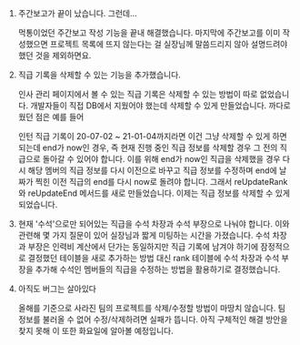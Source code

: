 1. 주간보고가 끝이 났습니다. 그런데...

   먹통이었던 주간보고 작성 기능을 끝내 해결했습니다. 마지막에 주간보고를 이미 작성했으면 프로젝트 목록에 뜨지 않는다는 걸 실장님께 말씀드리지 않아 설명드려야 했던 것을 제외하면요. 

2. 직급 기록을 삭제할 수 있는 기능을 추가했습니다.  

   인사 관리 페이지에서 볼 수 있는 직급 기록은 삭제할 수 있는 방법이 따로 없었습니다. 개발자들이 직접 DB에서 지웠어야 했는데 삭제할 수 있게 만들었습니다. 까다로웠던 점은 예를 들어  

   인턴 직급 기록이 20-07-02 ~ 21-01-04까지라면 이건 그냥 삭제할 수 있게 하면 되는데 end가 now인 경우, 즉 현재 진행 중인 직급 정보를 삭제할 경우 그 전의 직급으로 돌아갈 수 있어야 합니다. 이를 위해 end가 now인 직급을 삭제했을 경우 다시 해당 멤버의 직급 정보를 다시 이전으로 바꾸고 직급 정보를 수정하며 end에 날짜가 찍힌 이전 직급의 end를 다시 now로 돌려야 합니다. 그래서 reUpdateRank와 reUpdateEnd 메서드를 새로 만들었습니다. 이제는 직급 정보를 삭제할 수 있게 되었습니다.

3. 현재 '수석'으로만 되어있는 직급을 수석 차장과 수석 부장으로 나눠야 합니다. 이와 관련해 몇 가지 질문이 있어 실장님과 짧게 미팅하는 시간을 가졌습니다. 수석 차장과 부장은 인력비 계산에서 단가는 동일하지만 직급 기록에 남겨야 하기에 잠정적으로 결정했던 테이블을 새로 추가하는 방법 대신 rank 테이블에 수석 차장과 수석 부장을 추가해 수석인 멤버들의 직급을 수정하는 방법을 활용하기로 결정했습니다.  

4. 아직도 버그는 살아있다  

   올해를 기준으로 사라진 팀의 프로젝트를 삭제/수정할 방법이 마땅치 않습니다. 팀 정보를 불러올 수 없어 수정/삭제하려면 실패가 뜹니다. 아직 구체적인 해결 방안을 찾지 못해 이 또한 화요일에 알아볼 예정입니다.